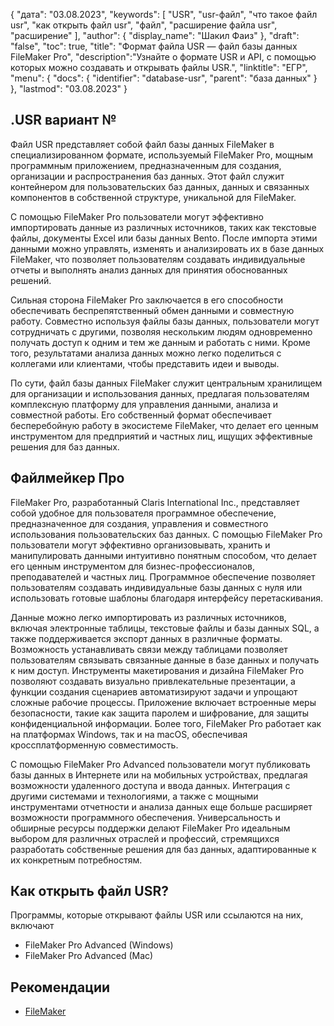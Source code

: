 {
"дата": "03.08.2023",
  "keywords": [
"USR",
"usr-файл",
"что такое файл usr",
"как открыть файл usr",
"файл",
"расширение файла usr",
"расширение"
],
  "author": {
"display_name": "Шакил Фаиз"
},
"draft": "false",
"toc": true,
"title": "Формат файла USR — файл базы данных FileMaker Pro",
  "description":"Узнайте о формате USR и API, с помощью которых можно создавать и открывать файлы USR.",
"linktitle": "ЕГР",
  "menu": {
    "docs": {
      "identifier": "database-usr",
"parent": "база данных"
}
},
"lastmod": "03.08.2023"
}

## .USR вариант №

Файл USR представляет собой файл базы данных FileMaker в специализированном формате, используемый FileMaker Pro, мощным программным приложением, предназначенным для создания, организации и распространения баз данных. Этот файл служит контейнером для пользовательских баз данных, данных и связанных компонентов в собственной структуре, уникальной для FileMaker.

С помощью FileMaker Pro пользователи могут эффективно импортировать данные из различных источников, таких как текстовые файлы, документы Excel или базы данных Bento. После импорта этими данными можно управлять, изменять и анализировать их в базе данных FileMaker, что позволяет пользователям создавать индивидуальные отчеты и выполнять анализ данных для принятия обоснованных решений.

Сильная сторона FileMaker Pro заключается в его способности обеспечивать беспрепятственный обмен данными и совместную работу. Совместно используя файлы базы данных, пользователи могут сотрудничать с другими, позволяя нескольким людям одновременно получать доступ к одним и тем же данным и работать с ними. Кроме того, результатами анализа данных можно легко поделиться с коллегами или клиентами, чтобы представить идеи и выводы.

По сути, файл базы данных FileMaker служит центральным хранилищем для организации и использования данных, предлагая пользователям комплексную платформу для управления данными, анализа и совместной работы. Его собственный формат обеспечивает бесперебойную работу в экосистеме FileMaker, что делает его ценным инструментом для предприятий и частных лиц, ищущих эффективные решения для баз данных.

## Файлмейкер Про

FileMaker Pro, разработанный Claris International Inc., представляет собой удобное для пользователя программное обеспечение, предназначенное для создания, управления и совместного использования пользовательских баз данных. С помощью FileMaker Pro пользователи могут эффективно организовывать, хранить и манипулировать данными интуитивно понятным способом, что делает его ценным инструментом для бизнес-профессионалов, преподавателей и частных лиц. Программное обеспечение позволяет пользователям создавать индивидуальные базы данных с нуля или использовать готовые шаблоны благодаря интерфейсу перетаскивания.

Данные можно легко импортировать из различных источников, включая электронные таблицы, текстовые файлы и базы данных SQL, а также поддерживается экспорт данных в различные форматы. Возможность устанавливать связи между таблицами позволяет пользователям связывать связанные данные в базе данных и получать к ним доступ. Инструменты макетирования и дизайна FileMaker Pro позволяют создавать визуально привлекательные презентации, а функции создания сценариев автоматизируют задачи и упрощают сложные рабочие процессы. Приложение включает встроенные меры безопасности, такие как защита паролем и шифрование, для защиты конфиденциальной информации. Более того, FileMaker Pro работает как на платформах Windows, так и на macOS, обеспечивая кроссплатформенную совместимость.

С помощью FileMaker Pro Advanced пользователи могут публиковать базы данных в Интернете или на мобильных устройствах, предлагая возможности удаленного доступа и ввода данных. Интеграция с другими системами и технологиями, а также с мощными инструментами отчетности и анализа данных еще больше расширяет возможности программного обеспечения. Универсальность и обширные ресурсы поддержки делают FileMaker Pro идеальным выбором для различных отраслей и профессий, стремящихся разработать собственные решения для баз данных, адаптированные к их конкретным потребностям.

## Как открыть файл USR?

Программы, которые открывают файлы USR или ссылаются на них, включают

- FileMaker Pro Advanced (Windows)
- FileMaker Pro Advanced (Mac)

## Рекомендации
* [FileMaker](https://en.wikipedia.org/wiki/FileMaker)



